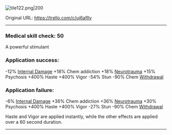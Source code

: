 ![tile122.png\|200](/Items/Hyperzine%20-%20Attachments/6718845db30472d958dd7d7e.png)

Original URL: https://trello.com/c/uj6afllv

---

### Medical skill check: 50

A powerful stimulant

### Application success:

\-12% [Internal Damage](../Any%20bodypart/archived/Internal%20Damage.md)
\+18% Chem addiction
\+18% [Neurotrauma](../Head_Brain/Neurotrauma.md)
\+15% Psychosis
\+400% Haste
\+400% Vigor
\-54% Stun
\-90% Chem [Withdrawal](../Head_Brain/Withdrawal.md)

### Application failure:

\-6% [Internal Damage](../Any%20bodypart/archived/Internal%20Damage.md)
\+36% Chem addiction
\+36% [Neurotrauma](../Head_Brain/Neurotrauma.md)
\+30% Psychosis
\+400% Haste
\+400% Vigor
\-27% Stun
\-90% Chem [Withdrawal](../Head_Brain/Withdrawal.md)

Haste and Vigor are applied instantly, while the other effects are applied over a 60 second duration.

---

